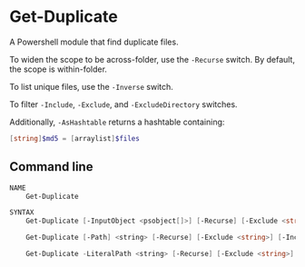 # Get-Duplicate
A Powershell module that find duplicate files.

To widen the scope to be across-folder, use the `-Recurse` switch. By default, the scope is within-folder.

To list unique files, use the `-Inverse` switch.

To filter `-Include`, `-Exclude`, and `-ExcludeDirectory` switches.

Additionally, `-AsHashtable` returns a hashtable containing: 

```powershell
[string]$md5 = [arraylist]$files
```

## Command line
```powershell
NAME
    Get-Duplicate

SYNTAX
    Get-Duplicate [-InputObject <psobject[]>] [-Recurse] [-Exclude <string>] [-Include <string>] [-ExcludeDirectory <string>] [-Inverse] [-AsHashtable]  [<CommonParameters>]

    Get-Duplicate [-Path] <string> [-Recurse] [-Exclude <string>] [-Include <string>] [-ExcludeDirectory <string>] [-Inverse] [-AsHashtable]  [<CommonParameters>]

	Get-Duplicate -LiteralPath <string> [-Recurse] [-Exclude <string>] [-Include <string>] [-ExcludeDirectory <string>] [-Inverse] [-AsHashtable]  [<CommonParameters>]
```